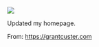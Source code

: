 ![](https://db-feed.s3.amazonaws.com/legacy/shotwin-2020-08-01_10-30-38-1596292296.png)

Updated my homepage.

From: https://grantcuster.com